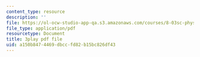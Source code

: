 ```yaml
---
content_type: resource
description: ''
file: https://ol-ocw-studio-app-qa.s3.amazonaws.com/courses/8-03sc-physics-iii-vibrations-and-waves-fall-2016/a150b8474469dbccfd82b15bc826df43_RhIh1zw0-BM.pdf
file_type: application/pdf
resourcetype: Document
title: 3play pdf file
uid: a150b847-4469-dbcc-fd82-b15bc826df43
---
```

